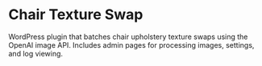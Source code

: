 # Chair Texture Swap

WordPress plugin that batches chair upholstery texture swaps using the OpenAI image API. Includes admin pages for processing images, settings, and log viewing.
